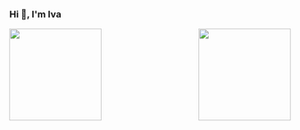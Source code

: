 <h3>Hi 👋, I'm Iva</h3>
<p>
  <img align="left" height="165" src="https://github-readme-stats.vercel.app/api?username=ivapapac&count_private=true&show_icons=true&theme=dark&hide_border=true&line_height=20&show_owner=true"/>
  <img align="right" height="165" src="https://github-readme-stats.vercel.app/api/top-langs/?username=ivapapac&layout=compact&langs_count=3&theme=dark&hide_border=true"
</p>
